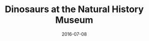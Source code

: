 ---
title: Dinosaurs at the Natural History Museum
description: Fossils and Fun in Ottawa.
permalink: /posts/dinosaurs-at-natural-history-museum/
date: 2016-07-08
tags:
 - eastern ontario
 - things to do
 - Ottawa
---